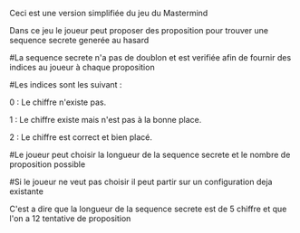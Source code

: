 Ceci est une version simplifiée du jeu du Mastermind

Dans ce jeu le joueur peut proposer des proposition pour trouver une sequence secrete generée au hasard 

#La sequence secrete n'a pas de doublon et est verifiée afin de fournir des indices au joueur à chaque proposition

#Les indices sont les suivant :

0 : Le chiffre n'existe pas.

1 : Le chiffre existe mais n'est pas à la bonne place.

2 : Le chiffre est correct et bien placé.

#Le joueur peut choisir la longueur de la sequence secrete et le nombre de proposition possible

#Si le joueur ne veut pas choisir il peut partir sur un configuration deja existante

C'est a dire que la longueur de la sequence secrete est de 5 chiffre et que l'on a 12 tentative de proposition


